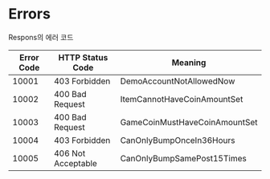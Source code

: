 # Errors

<aside class="notice">
Respons의 에러 코드
</aside>

Error Code | HTTP Status Code | Meaning 
---------- | -------|---------- 
10001 | 403 Forbidden | DemoAccountNotAllowedNow 
10002 | 400 Bad Request    | ItemCannotHaveCoinAmountSet 
 10003      | 400 Bad Request    | GameCoinMustHaveCoinAmountSet 
 10004      | 403 Forbidden      | CanOnlyBumpOnceIn36Hours 
 10005      | 406 Not Acceptable | CanOnlyBumpSamePost15Times 

